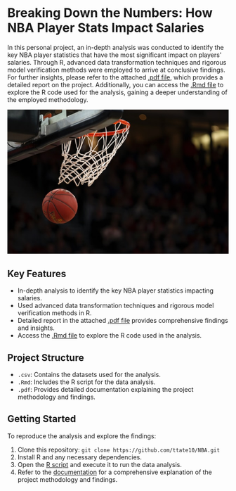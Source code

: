 # Breaking Down the Numbers: How NBA Player Stats Impact Salaries

In this personal project, an in-depth analysis was conducted to identify the key NBA player statistics that have the most significant impact on players' salaries. Through R, advanced data transformation techniques and rigorous model verification methods were employed to arrive at conclusive findings. For further insights, please refer to the attached [.pdf file](Player_Salaries.pdf), which provides a detailed report on the project. Additionally, you can access the [.Rmd file](stat_U_P3.Rmd) to explore the R code used for the analysis, gaining a deeper understanding of the employed methodology.


<p align="center"><img src="P_NBA.jpg" /> </p>

## Key Features

- In-depth analysis to identify the key NBA player statistics impacting salaries.
- Used advanced data transformation techniques and rigorous model verification methods in R.
- Detailed report in the attached [.pdf file](Player_Salaries.pdf) provides comprehensive findings and insights.
- Access the [.Rmd file](stat_U_P3.Rmd) to explore the R code used in the analysis.

## Project Structure

- `.csv`: Contains the datasets used for the analysis.
- `.Rmd`: Includes the R script for the data analysis.
- `.pdf`: Provides detailed documentation explaining the project methodology and findings.

## Getting Started

To reproduce the analysis and explore the findings:

1. Clone this repository: `git clone https://github.com/ttate10/NBA.git`
2. Install R and any necessary dependencies.
3. Open the [R script](stat_U_P3.Rmd) and execute it to run the data analysis.
4. Refer to the [documentation](Player_Salaries.pdf) for a comprehensive explanation of the project methodology and findings.
